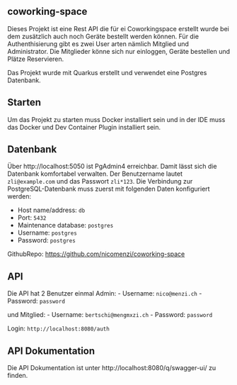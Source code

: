 ## coworking-space

Dieses Projekt ist eine Rest API die für ei Coworkingspace erstellt wurde bei dem zusätzlich auch noch Geräte bestellt werden können. Für die Authenthisierung gibt es zwei User arten nämlich Mitglied und Administrator. Die Mitglieder könne sich nur einloggen, Geräte bestellen und Plätze Reservieren. 

Das Projekt wurde mit Quarkus erstellt und verwendet eine Postgres Datenbank.

## Starten
Um das Projekt zu starten muss Docker installiert sein und in der IDE muss das Docker und Dev Container Plugin installiert sein.

## Datenbank

Über http://localhost:5050 ist PgAdmin4 erreichbar. Damit lässt sich die Datenbank komfortabel verwalten. Der Benutzername lautet `zli@example.com` und das Passwort `zli*123`. Die Verbindung zur PostgreSQL-Datenbank muss zuerst mit folgenden Daten konfiguriert werden:
 - Host name/address: `db`
 - Port: `5432`
 - Maintenance database: `postgres`
 - Username: `postgres`
 - Password: `postgres`

GithubRepo: https://github.com/nicomenzi/coworking-space

## API
Die API hat 2 Benutzer einmal Admin:
    - Username: `nico@menzi.ch`
    - Password: `password`

und Mitglied:
    - Username: `bertschi@mengmxzi.ch`
    - Password: `password`

Login: `http://localhost:8080/auth`

## API Dokumentation
Die API Dokumentation ist unter http://localhost:8080/q/swagger-ui/ zu finden.